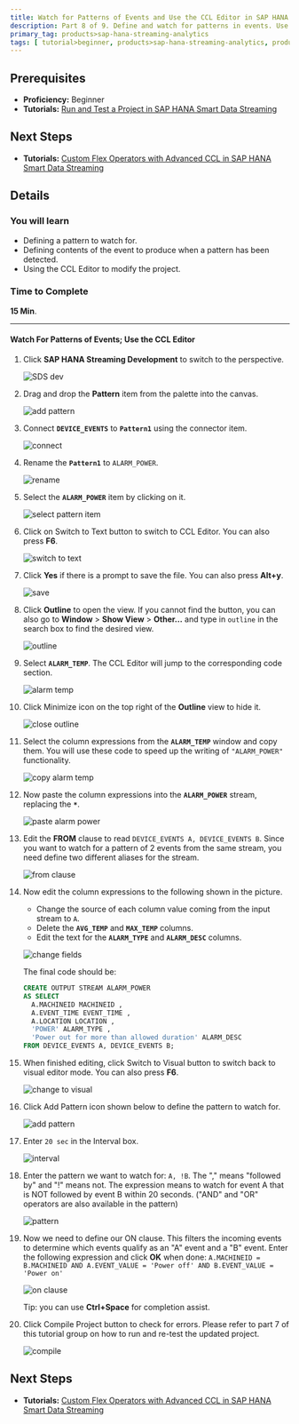```yaml
---
title: Watch for Patterns of Events and Use the CCL Editor in SAP HANA Smart Data Streaming
description: Part 8 of 9. Define and watch for patterns in events. Use CCL Editor.
primary_tag: products>sap-hana-streaming-analytics
tags: [ tutorial>beginner, products>sap-hana-streaming-analytics, products>sap-hana-studio ]
---
```

## Prerequisites  
 - **Proficiency:** Beginner
 - **Tutorials:** [Run and Test a Project in SAP HANA Smart Data Streaming](https://www.sap.com/developer/tutorials/sds-part7-testing.html)

## Next Steps
 - **Tutorials:** [Custom Flex Operators with Advanced CCL in SAP HANA Smart Data Streaming](https://www.sap.com/developer/tutorials/sds-part9-flex-operators.html)

## Details
### You will learn  
 - Defining a pattern to watch for.
 - Defining contents of the event to produce when a pattern has been detected.
 - Using the CCL Editor to modify the project.

### Time to Complete
**15 Min**.

---

#### Watch For Patterns of Events; Use the CCL Editor

1. Click **SAP HANA Streaming Development** to switch to the perspective.

    ![SDS dev](event-patterns/1-sdsdev.png)

2. Drag and drop the **Pattern** item from the palette into the canvas.

    ![add pattern](event-patterns/2-addpattern.png)

3. Connect **`DEVICE_EVENTS`** to **`Pattern1`** using the connector item.

    ![connect](event-patterns/3-connect.png)

4. Rename the **`Pattern1`** to `ALARM_POWER`.

    ![rename](event-patterns/4-rename.png)

5. Select the **`ALARM_POWER`** item by clicking on it.

    ![select pattern item](event-patterns/5-selectpatternitem.png)

6. Click on Switch to Text button to switch to CCL Editor. You can also press **F6**.

    ![switch to text](event-patterns/6-switchtotext.png)

7. Click **Yes** if there is a prompt to save the file. You can also press **Alt+y**.

    ![save](event-patterns/7-save.png)

8. Click **Outline** to open the view. If you cannot find the button, you can also go to **Window** > **Show View** > **Other...** and type in `outline` in the search box to find the desired view.

    ![outline](event-patterns/8-outline.png)

9. Select **`ALARM_TEMP`**. The CCL Editor will jump to the corresponding code section.

    ![alarm temp](event-patterns/9-alarmtemp.png)

10. Click Minimize icon on the top right of the **Outline** view to hide it.

    ![close outline](event-patterns/10-closeoutline.png)

11. Select the column expressions from the **`ALARM_TEMP`** window and copy them. You will use these code to speed up the writing of `"ALARM_POWER"` functionality.

    ![copy alarm temp](event-patterns/11-copyalarmtemp.png)

12. Now paste the column expressions into the **`ALARM_POWER`** stream, replacing the **`*`**.

    ![paste alarm power](event-patterns/12-pastealarmpow.png)

13. Edit the **FROM** clause to read `DEVICE_EVENTS A, DEVICE_EVENTS B`. Since you want to watch for a pattern of 2 events from the same stream, you need define two different aliases for the stream.

    ![from clause](event-patterns/13-fromclause.png)

14. Now edit the column expressions to the following shown in the picture.
    - Change the source of each column value coming from the input stream to `A`.
    - Delete the **`AVG_TEMP`** and **`MAX_TEMP`** columns.
    - Edit the text for the **`ALARM_TYPE`** and **`ALARM_DESC`** columns.

    ![change fields](event-patterns/14-changefields.png)

    The final code should be:
    ```sql
    CREATE OUTPUT STREAM ALARM_POWER
    AS SELECT
      A.MACHINEID MACHINEID ,
      A.EVENT_TIME EVENT_TIME ,
      A.LOCATION LOCATION ,
      'POWER' ALARM_TYPE ,
      'Power out for more than allowed duration' ALARM_DESC
    FROM DEVICE_EVENTS A, DEVICE_EVENTS B;
    ```

15. When finished editing, click Switch to Visual button to switch back to visual editor mode. You can also press **F6**.

    ![change to visual](event-patterns/15-changetovisual.png)

16. Click Add Pattern icon shown below to define the pattern to watch for.

    ![add pattern](event-patterns/16-addpattern.png)

17. Enter `20 sec` in the Interval box.

    ![interval](event-patterns/17-interval.png)

18. Enter the pattern we want to watch for: `A, !B`. The "," means "followed by" and "!" means not. The expression means to watch for event A that is NOT followed by event B within 20 seconds. ("AND" and "OR" operators are also available in the pattern)

    ![pattern](event-patterns/18-pattern.png)

19. Now we need to define our ON clause. This filters the incoming events to determine which events qualify as an "A" event and a "B" event. Enter the following expression and click **OK** when done:
  `A.MACHINEID = B.MACHINEID AND A.EVENT_VALUE = 'Power off' AND B.EVENT_VALUE = 'Power on'`

    ![on clause](event-patterns/19-onclause.png)

    Tip: you can use **Ctrl+Space** for completion assist.

20. Click Compile Project button to check for errors. Please refer to part 7 of this tutorial group on how to run and re-test the updated project.

    ![compile](event-patterns/20-compile.png)


## Next Steps
 - **Tutorials:** [Custom Flex Operators with Advanced CCL in SAP HANA Smart Data Streaming](https://www.sap.com/developer/tutorials/sds-part9-flex-operators.html)
